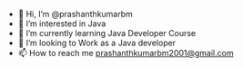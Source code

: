 - 👋 Hi, I’m @prashanthkumarbm
- 👀 I’m interested in Java
- 🌱 I’m currently learning Java Developer Course
- 💞️ I’m looking to Work as a Java developer
- 📫 How to reach me prashanthkumarbm2001@gmail.com

<!---
prashanthkumarbm/prashanthkumarbm is a ✨ special ✨ repository because its `README.md` (this file) appears on your GitHub profile.
You can click the Preview link to take a look at your changes.
--->
